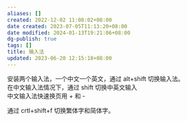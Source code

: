 ```yaml
---
aliases: []
created: 2022-12-02 11:08:02+08:00
date created: 2023-07-05T11:13:20+08:00
date modified: 2024-01-13T19:21:06+08:00
dg-publish: true
tags: []
title: 输入法
updated: 2023-06-20 12:15:18+08:00
---
```


安装两个输入法，一个中文一个英文，通过 alt+shift 切换输入法。  
在中文输入法情况下，通过 shift 切换中英文输入  
中文输入法快速换页用 + 和 -

通过 crtl+shift+f 切换繁体字和简体字。